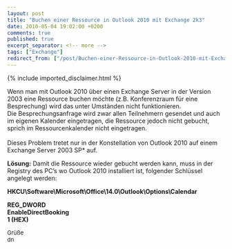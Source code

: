 ```yaml
---
layout: post
title: "Buchen einer Ressource in Outlook 2010 mit Exchange 2k3"
date: 2010-05-04 19:02:00 +0200
comments: true
published: true
excerpt_separator: <!-- more -->
tags: ["Exchange"]
redirect_from: ["/post/Buchen-einer-Ressource-in-Outlook-2010-mit-Exchange-2k3", "/post/buchen-einer-ressource-in-outlook-2010-mit-exchange-2k3"]
---
```

<!-- more -->
{% include imported_disclaimer.html %}
<p>Wenn man mit Outlook 2010 &uuml;ber einen Exchange Server in der Version 2003 eine Ressource buchen m&ouml;chte (z.B. Konferenzraum f&uuml;r eine Besprechung) wird das unter Umst&auml;nden nicht funktionieren. <br />Die Besprechungsanfrage wird zwar allen Teilnehmern gesendet und auch im eigenen Kalender eingetragen, die Ressource jedoch nicht gebucht, sprich im Ressourcenkalender nicht eingetragen. <br /> <br />Dieses Problem tretet nur in der Konstellation von Outlook 2010 auf einem Exchange Server 2003 SP* auf.</p>
<p><strong>L&ouml;sung:</strong> Damit die Ressource wieder gebucht werden kann, muss in der Registry des PC&rsquo;s wo Outlook 2010 installiert ist, folgender Schl&uuml;ssel angelegt werden:</p>
<p><strong>HKCU\Software\Microsoft\Office\14.0\Outlook\Options\Calendar</strong></p>
<p><strong>REG_DWORD <br />EnableDirectBooking <br />1 (HEX)</strong></p>
<p><span style="font-size: small;">Gr&uuml;&szlig;e <br />dn</span></p>
